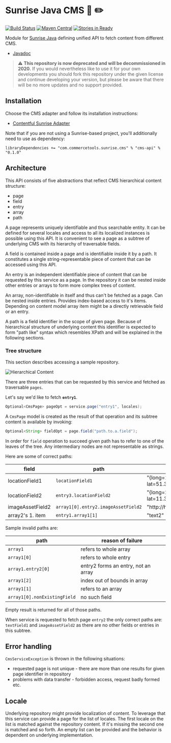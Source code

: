 Sunrise Java CMS :sunrise: :pencil2:
==================

[![Build Status](https://travis-ci.org/commercetools/commercetools-sunrise-java-cms.svg?branch=master)](https://travis-ci.org/commercetools/commercetools-sunrise-java-cms)
[![Maven Central](https://maven-badges.herokuapp.com/maven-central/com.commercetools.sunrise.cms/cms-api/badge.svg)](https://maven-badges.herokuapp.com/maven-central/com.commercetools.sunrise.cms/cms-api)
[![Stories in Ready](https://badge.waffle.io/commercetools/commercetools-sunrise-java-cms.png?label=ready&title=Ready)](https://waffle.io/commercetools/commercetools-sunrise-java-cms)

Module for [Sunrise Java](https://github.com/sphereio/commercetools-sunrise-java)
defining unified API to fetch content from different CMS.

* [Javadoc](https://commercetools.github.io/commercetools-sunrise-java-cms/javadoc/index.html)

> :warning: **This repository is now deprecated and will be decommissioned in 2020.**
If you would nevertheless like to use it for your own developments you should fork this repository under the given license and continue developing your version, but please be aware that there will be no more updates and no support provided.

## Installation
Choose the CMS adapter and follow its installation instructions:

- [Contentful Sunrise Adapter](/cms-contentful)

Note that if you are not using a Sunrise-based project, you'll additionally need to use as dependency:
```
libraryDependencies += "com.commercetools.sunrise.cms" % "cms-api" % "0.1.0"
```

## Architecture

This API consists of five abstractions that reflect CMS hierarchical content structure:

* page
* field
* entry
* array
* path

A page represents uniquely identifiable and thus searchable entity.
It can be defined for several locales and access to all its
localized instances is possible using this API.
It is convenient to see a page as a subtree of underlying CMS with its
hierarchy of traversable fields.

A field is contained inside a page and is identifiable inside it by
a path. It constitutes a single string-representable piece of content
that can be accessed using this API.

An entry is an independent identifiable piece of content that can be requested by this service as a page.
In the repository it can be nested inside other entries or arrays to form more complex trees of content.

An array, non-identifiable in itself and thus can't be fetched as a page. Can be nested inside entries. Provides index-based access to it's items.
Depending on content model array item might be a directly retrievable field or an entry.

A path is a field identifier in the scope of given page.
Because of hierarchical structure of underlying content this identifier
is expected to form "path like" syntax which resembles XPath and will be
explained in the following sections.

### Tree structure

This section describes accessing a sample repository.

![Hierarchical Content](doc/tree.png)

There are three entries that can be requested by this service and fetched as traversable `pages`.

Let's say we'd like to fetch **`entry1`**.

```Java
Optional<CmsPage> pageOpt = service.page("entry1", locales);
```

A `CmsPage` model is created as the result of that operation and its subtree content is available by invoking:

```Java
Optional<String> fieldOpt = page.field("path.to.a.field");
```

In order for `field` operation to succeed given path has to refer to one of the leaves of the tree.
Any intermediary nodes are not representable as strings.

Here are some of correct paths:

field | path | result
----- | ---- | ------
locationField1 | `locationField1` | "{long=19.62, lat=51.37}"
locationField2 | `entry3.locationField2` | "{long=21.62, lat=11.37}"
imageAssetField2 | `array1[0].entry2.imageAssetField2` | "http://host/file2.img"
array2's 1. item | `entry1.array1[1]` | "text2"

Sample invalid paths are:

path | reason of failure
---- | -----------------
`array1` | refers to whole array
`array1[0]` | refers to whole entry
`array1.entry2[0]` | entry2 forms an entry, not an array
`array1[2]` | index out of bounds in array
`array1[1]` | refers to an array
`array1[0].nonExistingField` | no such field

Empty result is returned for all of those paths.

When service is requested to fetch page `entry2` the only correct paths are: `textField1` and `imageAssetField2` as there are no other fields or entries in this subtree.

## Error handling

`CmsServiceException` is thrown in the following situations:

- requested page is not unique - there are more than one results for given page identifier in repository
- problems with data transfer - forbidden access, request badly formed etc.

## Locale

Underlying repository might provide localization of content. To leverage that this service can provide a page
for the list of locales. The first locale on the list is matched against the repository content.
If it's missing the second one is matched and so forth. An empty list can be provided and the behavior is 
dependent on underlying implementation.
